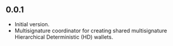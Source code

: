 ## 0.0.1

- Initial version.
- Multisignature coordinator for creating shared multisignature Hierarchical 
  Deterministic (HD) wallets.
